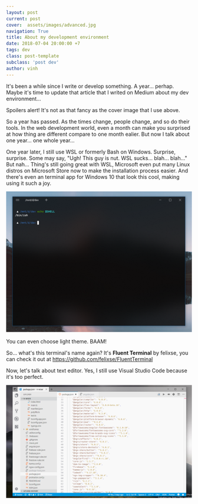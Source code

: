 ```yaml
---
layout: post
current: post
cover:  assets/images/advanced.jpg
navigation: True
title: About my development environment
date: 2018-07-04 20:00:00 +7
tags: dev
class: post-template
subclass: 'post dev'
author: vinh
---
```

It's been a while since I write or develop something. A year... perhap. Maybe it's time to update that article that I writed on Medium about my dev environment...

Spoilers alert! It's not as that fancy as the cover image that I use above.

So a year has passed. As the times change, people change, and so do their tools. In the web development world, even a month can make you surprised at how thing are different compare to one month ealier. But now I talk about one year... one whole year...

One year later, I still use WSL or formerly Bash on Windows. Surprise, surprise. Some may say, "Ugh! This guy is nut. WSL sucks... blah... blah..." But nah... Thing's still going great with WSL, Microsoft even put many Linux distros on Microsoft Store now to make the installation process easier. And there's even an terminal app for Windows 10 that look this cool, making using it such a joy.

![Fluent Terminal](/assets/images/2018/Jul/fl-terminal.png)

You can even choose light theme. BAAM!

So... what's this terminal's name again? It's **Fluent Terminal** by felixse, you can check it out at <https://github.com/felixse/FluentTerminal>

Now, let's talk about text editor. Yes, I still use Visual Studio Code because it's too perfect.

![Visual Studio Code](/assets/images/2018/Jul/vscode.png)
